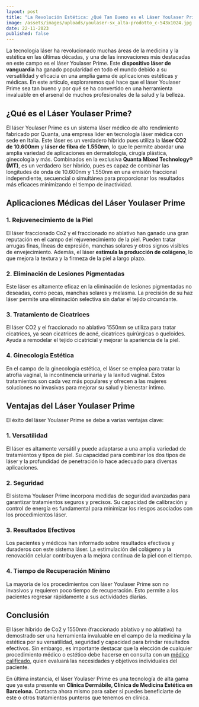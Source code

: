 ```yaml
---
layout: post
title: "La Revolución Estética: ¿Qué Tan Bueno es el Láser Youlaser Prime?"
image: /assets/images/uploads/youlaser-sx_alta-prodotto_c-543x1024.jpg
date: 22-11-2023
published: false
---
```

La tecnología láser ha revolucionado muchas áreas de la medicina y la estética en las últimas décadas, y una de las innovaciones más destacadas en este campo es el láser Youlaser Prime. Este **dispositivo láser de vanguardia** ha ganado popularidad en todo el mundo debido a su versatilidad y eficacia en una amplia gama de aplicaciones estéticas y médicas. En este artículo, exploraremos qué hace que el láser Youlaser Prime sea tan bueno y por qué se ha convertido en una herramienta invaluable en el arsenal de muchos profesionales de la salud y la belleza.

## ¿Qué es el Láser Youlaser Prime?

El láser Youlaser Prime es un sistema láser médico de alto rendimiento fabricado por Quanta, una empresa líder en tecnología láser médica con sede en Italia. Este láser es un verdadero híbrido pues utiliza la **láser CO2 de 10.600nm** y **láser de fibra de 1.550nm**, lo que le permite abordar una amplia variedad de aplicaciones en dermatología, cirugía plástica, ginecología  y más. Combinados en la exclusiva **Quanta Mixed Technology® (MT)**, es un verdadero lser hibrido, pues es capaz de combinar las longitudes de onda de 10.600nm y 1.550nm en una emisión fraccional independiente, secuencial o simultánea para proporcionar los resultados más eficaces minimizando el tiempo de inactividad. 

## Aplicaciones Médicas del Láser Youlaser Prime

### 1. Rejuvenecimiento de la Piel

El láser fraccionado Co2 y el fraccionado no ablativo  han ganado una gran reputación en el campo del rejuvenecimiento de la piel. Pueden tratar arrugas finas, líneas de expresión, manchas solares y otros signos visibles de envejecimiento. Además, el láser **estimula la producción de colágeno**, lo que mejora la textura y la firmeza de la piel a largo plazo.

### 2. Eliminación de Lesiones Pigmentadas

Este láser es altamente eficaz en la eliminación de lesiones pigmentadas no deseadas, como pecas, manchas solares y melasma. La precisión de su haz láser permite una eliminación selectiva sin dañar el tejido circundante.

### 3. Tratamiento de Cicatrices

El láser CO2 y el fraccionado no ablativo 1550nm se utiliza para tratar cicatrices, ya sean cicatrices de acné, cicatrices quirúrgicas o queloides. Ayuda a remodelar el tejido cicatricial y mejorar la apariencia de la piel.

### 4. Ginecología Estética

En el campo de la ginecología estética, el láser  se emplea para tratar la atrofia vaginal, la incontinencia urinaria y la laxitud vaginal. Estos tratamientos son cada vez más populares y ofrecen a las mujeres soluciones no invasivas para mejorar su salud y bienestar íntimo.

## Ventajas del Láser Youlaser Prime

El éxito del láser Youlaser Prime se debe a varias ventajas clave:

### 1. Versatilidad

El láser es altamente versátil y puede adaptarse a una amplia variedad de tratamientos y tipos de piel. Su capacidad para combinar los dos tipos de láser y la profundidad de penetración lo hace adecuado para diversas aplicaciones.

### 2. Seguridad

El sistema Youlaser Prime incorpora medidas de seguridad avanzadas para garantizar tratamientos seguros y precisos. Su capacidad de calibración y control de energía es fundamental para minimizar los riesgos asociados con los procedimientos láser.

### 3. Resultados Efectivos

Los pacientes y médicos han informado sobre resultados efectivos y duraderos con este sistema láser. La estimulación del colágeno y la renovación celular contribuyen a la mejora continua de la piel con el tiempo.

### 4. Tiempo de Recuperación Mínimo

La mayoría de los procedimientos con láser Youlaser Prime son no invasivos y requieren poco tiempo de recuperación. Esto permite a los pacientes regresar rápidamente a sus actividades diarias.

## Conclusión

El láser híbrido de Co2 y 1550nm (fraccionado ablativo y no ablativo) ha demostrado ser una herramienta invaluable en el campo de la medicina y la estética por su versatilidad, seguridad y capacidad para brindar resultados efectivos. Sin embargo, es importante destacar que la elección de cualquier procedimiento médico o estético debe hacerse en consulta con un [médico calificado](https://www.dermabile.es/vanessa-martins), quien evaluará las necesidades y objetivos individuales del paciente.

En última instancia, el láser Youlaser Prime es una tecnología de alta gama que ya esta presente en **Clínica Dermábile, Clínica de Medicina Estética en Barcelona.** Contacta ahora mismo para saber si puedes beneficiarte de este o otros tratamientos punteros que tenemos en clínica.